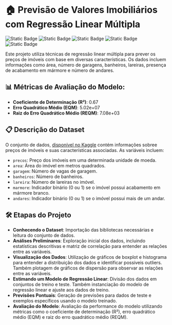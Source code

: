 # 🏠 Previsão de Valores Imobiliários com Regressão Linear Múltipla

![Static Badge](https://img.shields.io/badge/python-%233776AB?style=for-the-badge&logo=python&logoColor=white)
![Static Badge](https://img.shields.io/badge/scikit--learn-%23F7931E?style=for-the-badge&logo=scikitlearn&logoColor=white)
![Static Badge](https://img.shields.io/badge/pandas-%23150458?style=for-the-badge&logo=pandas&logoColor=white)
![Static Badge](https://img.shields.io/badge/matplotlib-%23135F9B?style=for-the-badge)
![Static Badge](https://img.shields.io/badge/seaborn-%23444876?style=for-the-badge)

Este projeto utiliza técnicas de regressão linear múltipla para prever os preços de imóveis com base em diversas características. Os dados incluem informações como área, número de garagens, banheiros, lareiras, presença de acabamento em mármore e número de andares.

## 📊 Métricas de Avaliação do Modelo:

* **Coeficiente de Determinação (R²)**: 0.67
* **Erro Quadrático Médio (EQM)**: 5.02e+07
* **Raiz do Erro Quadrático Médio (REQM)**: 7.08e+03

## 📋 Descrição do Dataset
O conjunto de dados, [disponível no Kaggle](https://www.kaggle.com/datasets/greenwing1985/housepricing) contém informações sobree preços de imóveis e suas características associadas. As variáveis incluem:

* `precos`: Preço dos imóveis em uma determinada unidade de moeda.
* `area`: Área do imóvel em metros quadrados.
* `garagem`: Número de vagas de garagem.
* `banheiros`: Número de banheiros.
* `lareira`: Número de lareiras no imóvel.
* `marmore`: Indicador binário (0 ou 1) se o imóvel possui acabamento em mármore branco.
* `andares`: Indicador binário (0 ou 1) se o imóvel possui mais de um andar.

## 🛠️ Etapas do Projeto
* **Conhecendo o Dataset**: Importação das bibliotecas necessárias e leitura do conjunto de dados.
* **Análises Preliminares**: Exploração inicial dos dados, incluindo estatísticas descritivas e matriz de correlação para entender as relações entre as variáveis.
* **Visualização dos Dados**: Utilização de gráficos de boxplot e histograma para entender a distribuição dos dados e identificar possíveis outliers. Também plotagem de gráficos de dispersão para observar as relações entre as variáveis.
* **Estimando um Modelo de Regressão Linear**: Divisão dos dados em conjuntos de treino e teste. Também instanciação do modelo de regressão linear e ajuste aos dados de treino.
* **Previsões Pontuais**: Geração de previsões para dados de teste e exemplos específicos usando o modelo treinado.
* **Avaliação do Modelo**: Avaliação da performance do modelo utilizando métricas como o coeficiente de determinação (R²), erro quadrático médio (EQM) e raiz do erro quadrático médio (REQM).
